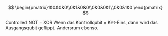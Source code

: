 $$
\begin{pmatrix}1&0&0&0\\0&1&0&0\\0&0&0&1\\0&0&1&0 \end{pmatrix}
$$

Controlled NOT = XOR
Wenn das Kontrollqubit = Ket-Eins, dann wird das Ausgangsqubit geflippt. Andersrum ebenso.